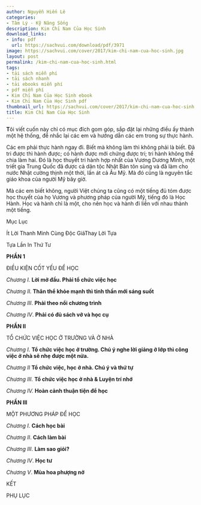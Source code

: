 ```yaml
---
author: Nguyễn Hiến Lê
categories:
- Tâm Lý - Kỹ Năng Sống
description: Kim Chỉ Nam Của Học Sinh
download_links:
- info: pdf
  url: https://sachvui.com/download/pdf/3971
image: https://sachvui.com/cover/2017/kim-chi-nam-cua-hoc-sinh.jpg
layout: post
permalink: /kim-chi-nam-cua-hoc-sinh.html
tags:
- tải sách miễn phí
- tải sách nhanh
- tải ebooks miễn phí
- pdf miễn phí
- Kim Chỉ Nam Của Học Sinh ebook
- Kim Chỉ Nam Của Học Sinh pdf
thumbnail_url: https://sachvui.com/cover/2017/kim-chi-nam-cua-hoc-sinh.jpg
title: Kim Chỉ Nam Của Học Sinh
---
```


 <div class="item-desc text-justify"> <p><strong>T</strong>ôi viết cuốn này chỉ có mục đích gom góp, sắp đặt lại những điều ấy thành một hệ thống, để nhắc lại các em và hướng dẫn các em trong sự thực hành.</p><p>Các em phải thực hành ngay đi. Biết mà không làm thì không phải là biết. Đã tri được thì hành được; có hành được mới chứng được tri; tri hành không thể chia làm hai. Đó là học thuyết tri hành hợp nhất của Vương Dương Minh, một triết gia Trung Quốc đã được cả dân tộc Nhật Bản tôn sùng và đã làm cho nước Nhật cường thịnh một thời, lấn át cả Âu Mỹ. Mà đó cũng là nguyên tắc giáo khoa của người Mỹ bây giờ.</p><p>Mà các em biết không, người Việt chúng ta cũng có một tiếng đủ tóm được học thuyết của họ Vương và phương pháp của người Mỹ, tiếng đó là Học Hành. Học và hành chỉ là một, cho nên học và hành đi liền với nhau thành một tiếng.</p><p>Mục Lục</p><p>Ít Lời Thanh Minh Cùng Độc GiảThay Lời Tựa</p><p>Tựa Lần In Thứ Tư</p><p><strong>PHẦN 1</strong></p><p>ĐIỀU KIỆN CỐT YẾU ĐỂ HỌC</p><p><em>Chương I</em>. <strong>Lời mở đầu. Phải tổ chức việc học</strong></p><p><em>Chương II.</em><strong> Thân thể khỏe mạnh thì tinh thần mới sáng suốt</strong></p><p><em>Chương III</em>. <strong>Phải theo nổi chương trình</strong></p><p><em>Chương IV</em>. <strong>Phải có đủ sách vở và học cụ</strong></p><p><strong>PHẦN II</strong></p><p>TỔ CHỨC VIỆC HỌC Ở TRƯỜNG VÀ Ở NHÀ</p><p><em>Chương I</em>. <strong>Tổ chức việc học ở trường. Chú ý nghe lời giảng ở lớp thì công việc ở nhà sẽ nhẹ được một nửa.</strong></p><p><em>Chương II</em> <strong>Tổ chức việc, học ở nhà. Chú ý và thứ tự</strong></p><p><em>Chương III.</em> <strong>Tổ chức việc học ở nhà &amp; Luyện trí nhớ</strong></p><p><em>Chương IV.</em> <strong>Hoàn cảnh thuận tiện để học</strong></p><p><strong>PHẦN III</strong></p><p>MỘT PHƯƠNG PHÁP ĐỂ HỌC</p><p><em>Chương I</em>. <strong>Cách học bài</strong></p><p><em>Chương II</em>. <strong>Cách làm bài</strong></p><p><em>Chương III</em>. <strong>Làm sao giỏi?</strong></p><p><em>Chương IV</em>. <strong>Học tư</strong></p><p><em>Chương V</em>. <strong>Mùa hoa phượng nở</strong></p><p>KẾT</p><p>PHỤ LỤC</p> </div>